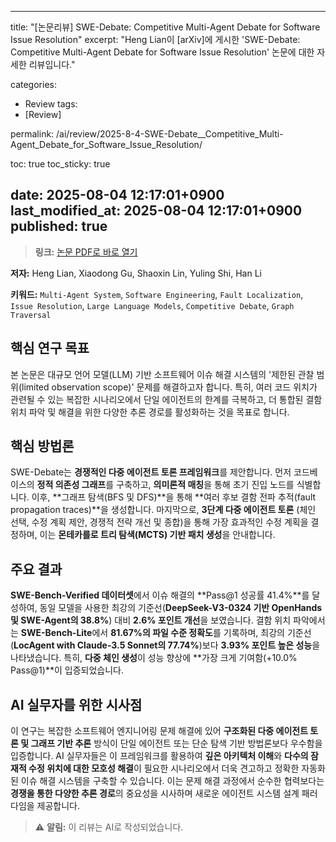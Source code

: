 
---
title: "[논문리뷰] SWE-Debate: Competitive Multi-Agent Debate for Software Issue Resolution"
excerpt: "Heng Lian이 [arXiv]에 게시한 'SWE-Debate: Competitive Multi-Agent Debate for Software Issue Resolution' 논문에 대한 자세한 리뷰입니다."

categories:
  - Review
tags:
  - [Review]

permalink: /ai/review/2025-8-4-SWE-Debate__Competitive_Multi-Agent_Debate_for_Software_Issue_Resolution/

toc: true
toc_sticky: true

date: 2025-08-04 12:17:01+0900
last_modified_at: 2025-08-04 12:17:01+0900
published: true
---
> **링크:** [논문 PDF로 바로 열기](https://arxiv.org/abs/2507.23348)

**저자:** Heng Lian, Xiaodong Gu, Shaoxin Lin, Yuling Shi, Han Li

**키워드:** `Multi-Agent System`, `Software Engineering`, `Fault Localization`, `Issue Resolution`, `Large Language Models`, `Competitive Debate`, `Graph Traversal`

## 핵심 연구 목표
본 논문은 대규모 언어 모델(LLM) 기반 소프트웨어 이슈 해결 시스템의 '제한된 관찰 범위(limited observation scope)' 문제를 해결하고자 합니다. 특히, 여러 코드 위치가 관련될 수 있는 복잡한 시나리오에서 단일 에이전트의 한계를 극복하고, 더 통합된 결함 위치 파악 및 해결을 위한 다양한 추론 경로를 활성화하는 것을 목표로 합니다.

## 핵심 방법론
SWE-Debate는 **경쟁적인 다중 에이전트 토론 프레임워크**를 제안합니다. 먼저 코드베이스의 **정적 의존성 그래프**를 구축하고, **의미론적 매칭**을 통해 초기 진입 노드를 식별합니다. 이후, **그래프 탐색(BFS 및 DFS)**을 통해 **여러 후보 결함 전파 추적(fault propagation traces)**을 생성합니다. 마지막으로, **3단계 다중 에이전트 토론** (체인 선택, 수정 계획 제안, 경쟁적 전략 개선 및 종합)을 통해 가장 효과적인 수정 계획을 결정하며, 이는 **몬테카를로 트리 탐색(MCTS) 기반 패치 생성**을 안내합니다.

## 주요 결과
**SWE-Bench-Verified 데이터셋**에서 이슈 해결의 **Pass@1 성공률 41.4%**를 달성하여, 동일 모델을 사용한 최강의 기준선(**DeepSeek-V3-0324 기반 OpenHands 및 SWE-Agent의 38.8%**) 대비 **2.6% 포인트 개선**을 보였습니다. 결함 위치 파악에서는 **SWE-Bench-Lite**에서 **81.67%의 파일 수준 정확도**를 기록하며, 최강의 기준선(**LocAgent with Claude-3.5 Sonnet의 77.74%**)보다 **3.93% 포인트 높은 성능**을 나타냈습니다. 특히, **다중 체인 생성**이 성능 향상에 **가장 크게 기여함(+10.0% Pass@1)**이 입증되었습니다.

## AI 실무자를 위한 시사점
이 연구는 복잡한 소프트웨어 엔지니어링 문제 해결에 있어 **구조화된 다중 에이전트 토론 및 그래프 기반 추론** 방식이 단일 에이전트 또는 단순 탐색 기반 방법론보다 우수함을 입증합니다. AI 실무자들은 이 프레임워크를 활용하여 **깊은 아키텍처 이해**와 **다수의 잠재적 수정 위치에 대한 모호성 해결**이 필요한 시나리오에서 더욱 견고하고 정확한 자동화된 이슈 해결 시스템을 구축할 수 있습니다. 이는 문제 해결 과정에서 순수한 협력보다는 **경쟁을 통한 다양한 추론 경로**의 중요성을 시사하며 새로운 에이전트 시스템 설계 패러다임을 제공합니다.

> ⚠️ **알림:** 이 리뷰는 AI로 작성되었습니다.
